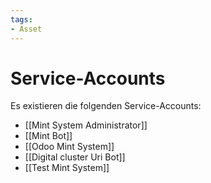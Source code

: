 ```yaml
---
tags:
- Asset
---
```

# Service-Accounts

Es existieren die folgenden Service-Accounts:

* [[Mint System Administrator]]
* [[Mint Bot]]
* [[Odoo Mint System]]
* [[Digital cluster Uri Bot]]
* [[Test Mint System]]